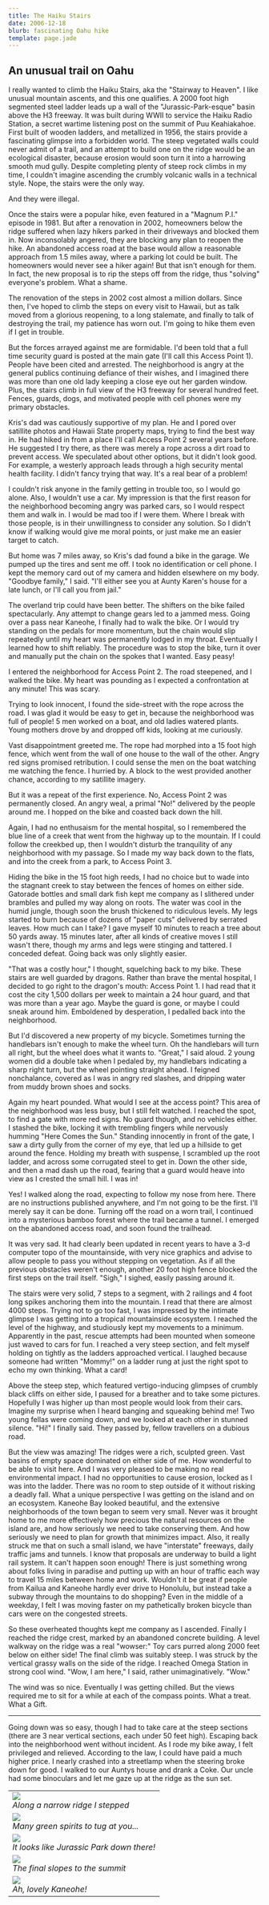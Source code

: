 ```yaml
---
title: The Haiku Stairs
date: 2006-12-18
blurb: fascinating Oahu hike
template: page.jade
---
```


<h2>An unusual trail on Oahu</h2>


I really wanted to climb the Haiku Stairs, aka the "Stairway to Heaven". I like
unusual mountain ascents, and this one qualifies. A 2000 foot high segmented
steel ladder leads up a wall of the "Jurassic-Park-esque" basin above the H3
freeway. It was built during WWII to service the Haiku Radio Station, a secret
wartime listening post on the summit of Puu Keahiakahoe. First built of wooden
ladders, and metallized in 1956, the stairs provide a fascinating glimpse into a
forbidden world. The steep vegetated walls could never admit of a trail, and an
attempt to build one on the ridge would be an ecological disaster, because
erosion would soon turn it into a harrowing smooth mud gully. Despite completing
plenty of steep rock climbs in my time, I couldn't imagine ascending the crumbly
volcanic walls in a technical style. Nope, the stairs were the only way.


And they were illegal.


Once the stairs were a popular hike, even featured in a "Magnum P.I." episode in 1981. But after a renovation in 2002, homeowners below the ridge suffered when lazy hikers parked in their driveways and blocked them in. Now inconsolably angered, they are blocking any plan to reopen the hike. An abandoned access road at the base would allow a reasonable approach from 1.5 miles away, where a parking lot could be built. The homeowners would never see a hiker again! But that isn't enough for them. In fact, the new proposal is to rip the steps off from the ridge, thus "solving" everyone's problem. What a shame.


The renovation of the steps in 2002 cost almost a million dollars. Since then, I've hoped to climb the steps on every visit to Hawaii, but as talk moved from a glorious reopening, to a long stalemate, and finally to talk of destroying the trail, my patience has worn out. I'm going to hike them even if I get in trouble.


But the forces arrayed against me are formidable. I'd been told that a full time security guard is posted at the main gate (I'll call this Access Point 1). People have been cited and arrested. The neighborhood is angry at the general publics continuing defiance of their wishes, and I imagined there was more than one old lady keeping a close eye out her garden window. Plus, the stairs climb in full view of the H3 freeway for several hundred feet. Fences, guards, dogs, and motivated people with cell phones were my primary obstacles.


Kris's dad was cautiously supportive of my plan. He and I pored over satillite photos and Hawaii State property maps, trying to find the best way in. He had hiked in from a place I'll call Access Point 2 several years before. He suggested I try there, as there was merely a rope across a dirt road to prevent access. We speculated about other options, but it didn't look good. For example, a westerly approach leads through a high security mental health facility. I didn't fancy trying that way. It's a real bear of a problem!


I couldn't risk anyone in the family getting in trouble too, so I would go alone. Also, I wouldn't use a car. My impression is that the first reason for the neighborhood becoming angry was parked cars, so I would respect them and walk in. I would be mad too if I were them. Where I break with those people, is in their unwillingness to consider any solution. So I didn't know if walking would give me moral points, or just make me an easier target to catch.


But home was 7 miles away, so Kris's dad found a bike in the garage. We pumped up the tires and sent me off. I took no identification or cell phone. I kept the memory card out of my camera and hidden elsewhere on my body. "Goodbye family," I said. "I'll either see you at Aunty Karen's house for a late lunch, or I'll call you from jail."


The overland trip could have been better. The shifters on the bike failed spectacularly. Any attempt to change gears led to a jammed mess. Going over a pass near Kaneohe, I finally had to walk the bike. Or I would try standing on the pedals for more momentum, but the chain would slip repeatedly until my heart was permanently lodged in my throat. Eventually I learned how to shift reliably. The procedure was to stop the bike, turn it over and manually put the chain on the spokes that I wanted. Easy peasy!


I entered the neighborhood for Access Point 2. The road steepened, and I walked the bike. My heart was pounding as I expected a confrontation at any minute! This was scary.


Trying to look innocent, I found the side-street with the rope across the road. I was glad it would be easy to get in, because the neighborhood was full of people! 5 men worked on a boat, and old ladies watered plants. Young mothers drove by and dropped off kids, looking at me curiously.


Vast disappointment greeted me. The rope had morphed into a 15 foot high fence, which went from the wall of one house to the wall of the other. Angry red signs promised retribution. I could sense the men on the boat watching me watching the fence. I hurried by. A block to the west provided another chance, according to my satillite imagery.


But it was a repeat of the first experience. No, Access Point 2 was permanently closed. An angry weal, a primal "No!" delivered by the people around me. I hopped on the bike and coasted back down the hill.


Again, I had no enthusaism for the mental hospital, so I remembered the blue line of a creek that went from the highway up to the mountain. If I could follow the creekbed up, then I wouldn't disturb the tranquility of any neighborhood with my passage. So I made my way back down to the flats, and into the creek from a park, to Access Point 3.


Hiding the bike in the 15 foot high reeds, I had no choice but to wade into the stagnant creek to stay between the fences of homes on either side. Gatorade bottles and small dark fish kept me company as I slithered under brambles and pulled my way along on roots. The water was cool in the humid jungle, though soon the brush thickened to ridiculous levels. My legs started to burn because of dozens of "paper cuts" delivered by serrated leaves. How much can I take? I gave myself 10 minutes to reach a tree about 50 yards away. 15 minutes later, after all kinds of creative moves I still wasn't there, though my arms and legs were stinging and tattered. I conceded defeat. Going back was only slightly easier.


"That was a costly hour," I thought, squelching back to my bike. These stairs are well guarded by dragons. Rather than brave the mental hospital, I decided to go right to the dragon's mouth: Access Point 1. I had read that it cost the city 1,500 dollars per week to maintain a 24 hour guard, and that was more than a year ago. Maybe the guard is gone, or maybe I could sneak around him. Emboldened by desperation, I pedalled back into the neighborhood.


But I'd discovered a new property of my bicycle. Sometimes turning the handlebars isn't enough to make the wheel turn. Oh the handlebars will turn all right, but the wheel does what it wants to. "Great," I said aloud. 2 young women did a double take when I pedaled by, my handlebars indicating a sharp right turn, but the wheel pointing straight ahead. I feigned nonchalance, covered as I was in angry red slashes, and dripping water from muddy brown shoes and socks.


Again my heart pounded. What would I see at the access point? This area of the neighborhood was less busy, but I still felt watched. I reached the spot, to find a gate with more red signs. No guard though, and no vehicles either. I stashed the bike, locking it with trembling fingers while nervously humming "Here Comes the Sun." Standing innocently in front of the gate, I saw a dirty gully from the corner of my eye, that led up a hillside to get around the fence. Holding my breath with suspense, I scrambled up the root ladder, and across some corrugated steel to get in. Down the other side, and then a mad dash up the road, fearing that a guard would heave into view as I crested the small hill. I was in!


Yes! I walked along the road, expecting to follow my nose from here. There are no instructions published anywhere, and I'm not going to be the first. I'll merely say it can be done. Turning off the road on a worn trail, I continued into a mysterious bamboo forest where the trail became a tunnel. I emerged on the abandoned access road, and soon found the trailhead.


It was very sad. It had clearly been updated in recent years to have a 3-d computer topo of the mountainside, with very nice graphics and advise to allow people to pass you without stepping on vegetation. As if all the previous obstacles weren't enough, another 20 foot high fence blocked the first steps on the trail itself. "Sigh," I sighed, easily passing around it.


The stairs were very solid, 7 steps to a segment, with 2 railings and 4 foot long spikes anchoring them into the mountain. I read that there are almost 4000 steps. Trying not to go too fast, I was impressed by the intimate glimpse I was getting into a tropical mountainside ecosystem. I reached the level of the highway, and studiously kept my movements to a minimum. Apparently in the past, rescue attempts had been mounted when someone just waved to cars for fun. I reached a very steep section, and felt myself holding on tightly as the ladders approached vertical. I laughed because someone had written "Mommy!" on a ladder rung at just the right spot to echo my own thinking. What a card!


Above the steep step, which featured vertigo-inducing glimpses of crumbly black cliffs on either side, I paused for a breather and to take some pictures. Hopefully I was higher up than most people would look from their cars. Imagine my surprise when I heard banging and squeaking behind me! Two young fellas were coming down, and we looked at each other in stunned silence. "Hi!" I finally said. They passed by, fellow travellers on a dubious road.


But the view was amazing! The ridges were a rich, sculpted green. Vast basins of empty space dominated on either side of me. How wonderful to be able to visit here. And I was very pleased to be making no real environmental impact. I had no opportunities to cause erosion, locked as I was into the ladder. There was no room to step outside of it without risking a deadly fall. What a unique perspective I was getting on the island and on an ecosystem. Kaneohe Bay looked beautiful, and the extensive neighborhoods of the town began to seem very small. Never was it brought home to me more effectively how precious the natural resources on the island are, and how seriously we need to take conserving them. And how seriously we need to plan for growth that minimizes impact. Also, it really struck me that on such a small island, we have "interstate" freeways, daily traffic jams and tunnels. I know that proposals are underway to build a light rail system. It can't happen soon enough! There is just something wrong about folks living in paradise and putting up with an hour of traffic each way to travel 15 miles between home and work. Wouldn't it be great if people from Kailua and Kaneohe hardly ever drive to Honolulu, but instead take a subway through the mountains to do shopping? Even in the middle of a weekday, I felt I was moving faster on my pathetically broken bicycle than cars were on the congested streets.


So these overheated thoughts kept me company as I ascended. Finally I reached the ridge crest, marked by an abandoned concrete building. A level walkway on the ridge was a real "wowser:" Toy cars purred along 2000 feet below on either side! The final climb was suitably steep. I was struck by the vertical grassy walls on the side of the ridge. I reached Omega Station in strong cool wind. "Wow, I am here," I said, rather unimaginatively. "Wow."


The wind was so nice. Eventually I was getting chilled. But the views required me to sit for a while at each of the compass points. What a treat. What a Gift.


<hr>


Going down was so easy, though I had to take care at the steep sections (there are 3 near vertical sections, each under 50 feet high). Escaping back into the neighborhood went without incident. As I rode my bike away, I felt privileged and relieved. According to the law, I could have paid a much higher price. I nearly crashed into a streetlamp when the steering broke down for good. I walked to our Auntys house and drank a Coke. Our uncle had some binoculars and let me gaze up at the ridge as the sun set.

<table>
<tr><td>
<a href="images/narrowridg.jpg"><img src="images/narrowridg.jpg"></a><br>
<i>Along a narrow ridge I stepped</i>
</td></tr>
<tr><td>
<a href="images/manygreen.jpg"><img src="images/manygreen.jpg"></a><br>
<i>Many green spirits to tug at you...</i>
</td></tr>
<tr><td>
<a href="images/jurassic.jpg"><img src="images/jurassic.jpg"></a><br>
<i>It looks like Jurassic Park down there!</i>
</td></tr>
<tr><td>
<a href="images/finalcl.jpg"><img src="images/finalcl.jpg"></a><br>
<i>The final slopes to the summit</i>
</td></tr>
<tr><td>
<a href="images/kaneohe.jpg"><img src="images/kaneohe.jpg"></a><br>
<i>Ah, lovely Kaneohe!</i>
</td></tr>
</table>
